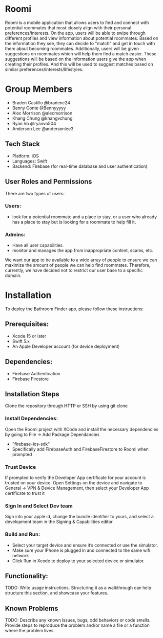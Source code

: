 # Roomi
Roomi is a mobile application that allows users to find and connect with potential roommates that most closely align with their personal preferences/interests. On the app, users will be able to swipe through different profiles and view information about potential roommates. Based on the information they see, they can decide to "match" and get in touch with them about becoming roommates. Additionally, users will be given suggestions on roommates which will help them find a match easier. These suggestions will be based on the information users give the app when creating their profiles. And this will be used to suggest matches based on similar preferences/interests/lifestyles.

# Group Members
- Braden Castillo @bradenc24
- Benny Conte @Bennyyyyy
- Alec Morrison @alecmorrison
- Khang Chung @khangvchung
- Ryan Vo @ryanvo504
- Anderson Lee @andersonlee3

## Tech Stack
- Platform: iOS
- Languages: Swift
- Backend: Firebase (for real-time database and user authentication)


## User Roles and Permissions
There are two types of users:

### Users:
- look for a potential roommate and a place to stay, or a user who already has a place to stay but is looking for a roommate to help fill it.

### Admins:
- Have all user capabilities.
- monitor and manages the app from inappropriate content, scams, etc.

We want our app to be available to a wide array of people to ensure we can maximize the amount of people we can help find roommates. Therefore, currently, we have decided not to restrict our user base to a specific domain.

# Installation
To deploy the Bathroom Finder app, please follow these instructions:

## Prerequisites:
- Xcode 15 or later
- Swift 5.x
- An Apple Developer account (for device deployment)

## Dependencies:
- Firebase Authentication
- Firebase Firestore

## Installation Steps
Clone the repository through HTTP or SSH by using git clone

### Install Dependencies:
Open the Roomi project with XCode and install the necessary dependencies by going to File -> Add Package Dependancies

- "firebase-ios-sdk"
- Specifically add FirebaseAuth and FirebaseFirestore to Roomi when prompted

### Trust Device
If prompted to verify the Developer App certificate for your account is trusted on your device. Open Settings on the device and navigate to General -> VPN & Device Management, then select your Developer App certificate to trust it

### Sign In and Select Dev team
Sign into your apple id, change the bundle identifier to yours, and select a development team in the Signing & Capabilities editor

### Build and Run:
- Select your target device and ensure it’s connected or use the simulator.
- Make sure your IPhone is plugged in and connected to the same wifi network
- Click Run in Xcode to deploy to your selected device or simulator.

## Functionality:
TODO: Write usage instructions. Structuring it as a walkthrough can help structure this section, and showcase your features.

## Known Problems 
TODO: Describe any known issues, bugs, odd behaviors or code smells. Provide steps to reproduce the problem and/or name a file or a function where the problem lives.



